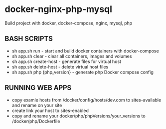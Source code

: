 # docker-nginx-php-mysql

Build project with docker, docker-compose, nginx, mysql, php

## BASH SCRIPTS

- sh app.sh run - start and build docker containers with docker-compose
- sh app.sh clear - clear all containers, images and volumes
- sh app.sh create-host - generate files for virtual host
- sh app.sh delete-host - delete virtual host files
- sh app.sh php {php_version} - generate php Docker compose config

## RUNNING WEB APPS

- copy examle hosts from /docker/config/hosts/dev.com to sites-available and rename on your site
- create link your host to sites-enabled
- copy and rename your docker/php/phpVersions/your_versions to /docker/php/Dockerfile
